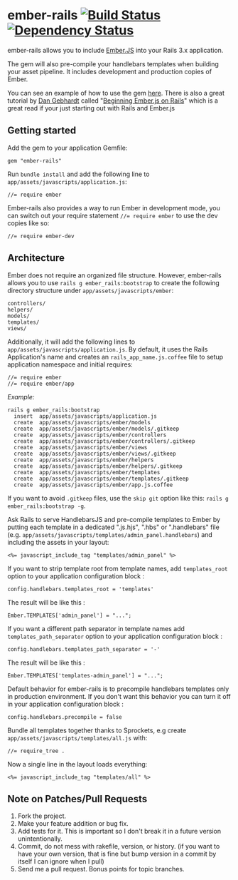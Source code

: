 # ember-rails  [![Build Status](https://secure.travis-ci.org/keithpitt/ember-rails.png)](http://travis-ci.org/keithpitt/ember-rails) [![Dependency Status](https://gemnasium.com/emberjs/ember-rails.png)](https://gemnasium.com/emberjs/ember-rails)

ember-rails allows you to include [Ember.JS](http://emberjs.com/) into your Rails 3.x application.

The gem will also pre-compile your handlebars templates when building your asset pipeline. It includes development and production copies of Ember.

You can see an example of how to use the gem [here](https://github.com/keithpitt/ember-rails-example). There is also a great tutorial by [Dan Gebhardt](https://twitter.com/#!/dgeb) called "[Beginning Ember.js on Rails](http://www.cerebris.com/blog/2012/01/24/beginning-ember-js-on-rails-part-1/)" which is a great read if your just starting out with Rails and Ember.js

## Getting started

Add the gem to your application Gemfile:

    gem "ember-rails"

Run `bundle install` and add the following line to `app/assets/javascripts/application.js`:

    //= require ember

Ember-rails also provides a way to run Ember in development mode, you
can switch out your require statement `//= require ember` to use the
dev copies like so:

    //= require ember-dev

## Architecture

Ember does not require an organized file structure. However, ember-rails allows you 
to use `rails g ember_rails:bootstrap` to create the following directory structure under `app/assets/javascripts/ember`:

    controllers/
    helpers/
    models/
    templates/
    views/

Additionally, it will add the following lines to `app/assets/javascripts/application.js`.
By default, it uses the Rails Application's name and creates an `rails_app_name.js.coffee` 
file to setup application namespace and initial requires:

    //= require ember
    //= require ember/app

*Example:*

    rails g ember_rails:bootstrap
      insert  app/assets/javascripts/application.js
      create  app/assets/javascripts/ember/models
      create  app/assets/javascripts/ember/models/.gitkeep
      create  app/assets/javascripts/ember/controllers
      create  app/assets/javascripts/ember/controllers/.gitkeep
      create  app/assets/javascripts/ember/views
      create  app/assets/javascripts/ember/views/.gitkeep
      create  app/assets/javascripts/ember/helpers
      create  app/assets/javascripts/ember/helpers/.gitkeep
      create  app/assets/javascripts/ember/templates
      create  app/assets/javascripts/ember/templates/.gitkeep
      create  app/assets/javascripts/ember/app.js.coffee

If you want to avoid `.gitkeep` files, use the `skip git` option like
this: `rails g ember_rails:bootstrap -g`.

Ask Rails to serve HandlebarsJS and pre-compile templates to Ember
by putting each template in a dedicated ".js.hjs", ".hbs" or ".handlebars" file
(e.g. `app/assets/javascripts/templates/admin_panel.handlebars`)
and including the assets in your layout:

    <%= javascript_include_tag "templates/admin_panel" %>

If you want to strip template root from template names, add `templates_root` option to your application configuration block :

    config.handlebars.templates_root = 'templates'

The result will be like this :

    Ember.TEMPLATES['admin_panel'] = "...";

If you want a different path separator in template names add `templates_path_separator` option to your application configuration block :

    config.handlebars.templates_path_separator = '-'

The result will be like this :

    Ember.TEMPLATES['templates-admin_panel'] = "...";

Default behavior for ember-rails is to precompile handlebars templates only in production environment.
If you don't want this behavior you can turn it off in your application configuration block :

    config.handlebars.precompile = false

Bundle all templates together thanks to Sprockets,
e.g create `app/assets/javascripts/templates/all.js` with:

    //= require_tree .

Now a single line in the layout loads everything:

    <%= javascript_include_tag "templates/all" %>

## Note on Patches/Pull Requests

1. Fork the project.
2. Make your feature addition or bug fix.
3. Add tests for it. This is important so I don't break it in a future version unintentionally.
4. Commit, do not mess with rakefile, version, or history. (if you want to have your own version, that is fine but bump version in a commit by itself I can ignore when I pull)
5. Send me a pull request. Bonus points for topic branches.

